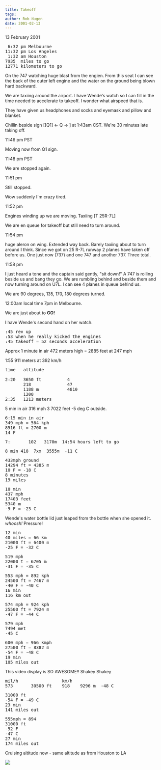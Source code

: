 ```yaml
---
title: Takeoff
tags: 
author: Rob Nugen
date: 2001-02-13
---
```


<p class=date>13 February 2001</p>

<pre>
 6:32 pm Melbourne
11:32 pm Los Angeles
 1:32 am Houston
7935  miles to go
12771 kilometers to go
</pre>

<p>On the 747 watching huge blast from the engien.  From this seat I
can see the back of the outer left engine and the water on the ground
being blown hard backward.</p>

<p>We are taxiing around the airport.  I have Wende's watch so I can
fill in the time needed to accelerate to takeoff.  I wonder what
airspeed that is.</p>

<p>They have given us headphones and socks and eyemask and pillow and
blanket.</p>

<p>Chillin beside sign [[Q1] <- Q -> ] at 1:43am CST.  We're 30
minutes late taking off.</p>

<p class=date>11:46 pm PST</p>

<p>Moving now from Q1 sign.</p>

<p class=date>11:48 pm PST</p>

<p>We are stopped again.</p>

<p class=date>11:51 pm</p>

<p>Still stopped.</p>

<p>Wow suddenly I'm crazy tired.</p>

<p class=date>11:52 pm</p>

<p>Engines winding up we are moving.  Taxiing [T 25R-7L]</p>

<p>We are en queue for takeoff but still need to turn around.</p>

<p class=date>11:54 pm</p>

<p>huge aleron on wing.  Extended way back.  Barely taxiing about to
turn around I think.  Since we got on 25 R-7L runway 2 planes have
taken off before us.  One just now (737) and one 747 and another 737.
Three total.</p>

<p class=date>11:58 pm</p>

<p>I just heard a tone and the captain said gently, "sit down!"  A 747
is rolling beside us and bang they go.  We are rumbling behind and
beside them and now turning around on U7L.  I can see 4 planes in
queue behind us.</p>

<p>We are 90 degrees, 135, 170, 180 degrees turned.</p>

<p>12:00am local time 7pm in Melbourne.</p>

<p>We are just about to <b>GO!</b></p>

<p>I have Wende's second hand on her watch.</p>

<pre>
:45 rev up
:53 when he really kicked the engines
:45 takeoff = 52 seconds acceleration
</pre>

<p>Approx 1 minute in air 472 meters high = 2885 feet at 247 mph</p>

<p>1:55 911 meters at 392 km/h </p>

<pre>
time   altitude

2:20   3650 ft          4
       218              47
       1188 m           4810
       1200
2:35   1213 meters
</pre>

<p>5 min in air  316 mph 3  7022 feet -5 deg C outside.</p>

<pre>
6:15 min in air
349 mph = 564 kph
8516 ft = 2700 m
14 F
</pre>

<pre>
7:       102   3170m  14:54 hours left to go
</pre>

<pre>
8 min 418  7xx  3555m  -11 C
</pre>

<pre>
433mph ground
14294 ft = 4385 m
10 F = -18 C
8 minutes 
19 miles
</pre>

<pre>
10 min
437 mph
17403 feet
5340 m
-9 F = -23 C
</pre>

<p>Wende's water bottle lid just leaped from the bottle when she
opened it.  <em>whoosh!</em>  Pressure!</p>

<pre>
12 min
40 miles = 66 km
21000 ft = 6400 m
-25 F = -32 C
</pre>

<pre>
519 mph
22000 t = 6705 m
-31 F = -35 C
</pre>

<pre>
553 mph = 892 kph
24500 ft = 7467 m
-40 F = -40 C
16 min
116 km out
</pre>

<pre>
574 mph = 924 kph
25500 ft = 7924 m
-47 F = -44 C
</pre>

<pre>
579 mph 
7494 met
-45 C
</pre>

<pre>
600 mph = 966 kmph 
27500 ft = 8382 m
-54 F = -48 C
19 min
105 miles out
</pre>

<p>This video display is SO AWESOME!!  Shakey Shakey</p>

<pre>
mil/h                 km/h
573       30500 ft    918    9296 m  -48 C
</pre>


<pre>
31000 ft
-54 F = -49 C
23 min
141 miles out
</pre>

<pre>
555mph = 894
31000 ft
-52 F
-47 C
27 min
174 miles out
</pre>

<p>Cruising altitude now - same altitude as from Houston to LA</p>

<p><img src="/images/rob/wL-ROB.gif"/></p>
